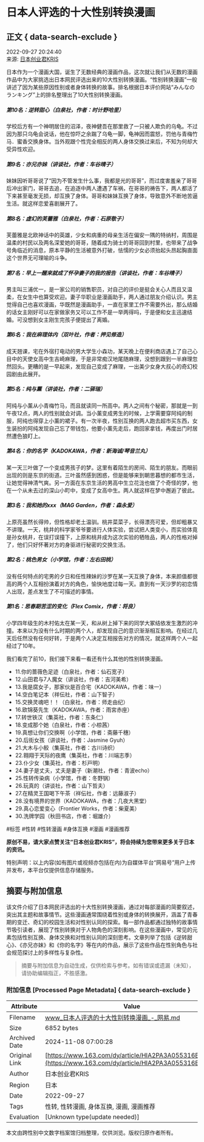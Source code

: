 # 日本人评选的十大性别转换漫画

## 正文 { data-search-exclude }


2022-09-27 20:24:40  
来源: [日本创业君KRIS](https://www.163.com/dy/media/T1646653282061.html)  

日本作为一个漫画大国，诞生了无数经典的漫画作品，这次就让我们从无数的漫画作品中为大家挑选出日本网民评选出来的10大性别转换漫画。“性别转换漫画”一般讲述了因为某些原因性别或者身体转换的故事。排名根据日本评价网站“みんなのランキング”上的排名整理出了10大性别转换漫画。

##### 第10名：逆转甜心（白泉社，作者：时计野哈里）

学校后方有一个神明居住的沼泽，夜神健吾在那里救了一只被人欺负的乌龟。不过因为那只乌龟会说话，他在惊吓之余踹了乌龟一脚，龟神因而震怒，罚他与青梅竹马．蜜香交换身体。当外观跟个性完全相反的两人身体交换过来后，不知为何却大受异性欢迎。

##### 第9名：亦兄亦妹（讲谈社，作者：车谷晴子）

妹妹因听哥哥说了“因为不管发生什么事，我都是光的哥哥”，而过度害羞亲了哥哥后冲出家门，哥哥去追，在追逐中两人遭遇了车祸，在哥哥的祷告下，两人都活了下来甚至毫发无损，却互换了身体。哥哥和妹妹互换了身体，导致意外不断地苦逼生活。就这样恋爱喜剧展开了。

##### 第8名：虚幻的芙蕾雅（白泉社，作者：石原敬子）

芙蕾雅是北欧神话中的英雄，少女和病重的母亲生活在偏安一隅的特纳村，周围是温柔的村民以及两名深爱她的哥哥，随着成为骑士的哥哥回到村里，也带来了战争号角临近的消息，原本平静的生活被意外打破，怯懦的少女必须抬起头昂起胸直面这个世界无可理喻的斗争。

##### 第7名：早上一醒来就成了怀孕妻子的我的报告（讲谈社，作者：车谷晴子）

男主叫三浦优一，是一家公司的销售职员，对自己的评价是挺会关心人而且又温柔，在女生中也算受欢迎。妻子华职业是漫画助手，两人通过朋友介绍认识。男主觉得自己也喜欢漫画，华既然是漫画助手，一直在家里工作不需要外出，那么结婚的话女主刚好可以在家做家务又可以工作不是一举两得吗，于是便和女主迅速结婚。可没想到女主刚生完孩子便提出了离婚。

##### 第6名：我在麻理体内（双叶社，作者：押见修造）

成天翘课，宅在外宿打电动的男大学生小森功，某天晚上在便利商店遇上了自己心目中的天使女高中生吉崎麻理，于是非常痴汉地尾随麻理，没想到跟到一半麻理忽然回头。更糟的是一早起来，发现自己变成了麻理，一出美少女身大叔心的奇幻校园剧由此展开。

##### 第5名：纯与薰（讲谈社，作者：二驿瑞）

阿纯与小薰从小青梅竹马，而且就读同一所高中。两人之间有个秘密，那就是一到午夜12点，两人的性别就会对调。当小薰变成男生的时候，上学需要穿阿纯的制服，阿纯也得穿上小薰的裙子。有一次半夜，性别互换的两人跑去超市买东西，女生装扮的阿纯发现自己忘了带钱包，他要小薰先走后，跑回家拿钱，再度出门时居然遭色狼盯上。

##### 第4名：你的名字（KADOKAWA，作者：新海诚/琴音兰丸）

某一天三叶做了一个变成男孩子的梦。这里有着陌生的房间、陌生的朋友。而眼前出现的则是东京的街道。三叶虽然感到困惑，但是能够来到朝思暮想的都市生活，让她觉得神清气爽。另一方面在东京生活的男高中生立花泷也做了个奇怪的梦，他在一个从未去过的深山小町中，变成了女高中生。两人就这样在梦中邂逅了彼此。

##### 第3名：我和她的xxx（MAG Garden，作者：森永爱）

上原亮虽然长得帅，但性格却老土温驯。桃井菜菜子，长得漂亮可爱，但却粗暴又不讲理。一天，桃井的科学家爷爷要进行人体实验，尝试把人类变小，而实验体竟是孙女桃井，在误打误撞下，上原和桃井成为这次实验的牺牲品，两人的性格对掉了，他们只好怀著对方的身驱进行秘密的交换生活。

##### 第2名：桃色男女（小学馆，作者：左右田桃）

没有任何特点的宅男的夕日和任性辣妹的沙罗在某一天互换了身体，本来颜值都很高的两个人互相扮演着对方的角色，愉快地度过每一天。直到有一天沙罗的初恋情人出现，差点发生了不可描述的事情。

##### 第1名：思春期苦涩的变化（Flex Comix，作者：将良）

小学四年级生的木村佑太在某一天，和从树上掉下来的同学大冢结依发生激烈的冲撞。本来以为没有什么时期的两个人，却发现自己的意识渐渐相互影响。在经过几天后任然没有任何好转，于是两个人决定互相报告对方的情况，就这样两个人一起经过了10年。

我们看完了前10，我们接下来看一看还有什么其他的性别转换漫画。

-   11.你的蔷薇色足迹（白泉社，作者：仙石宽子）
-   12.山田君与7人魔女（讲谈社，作者：吉河美希）
-   13.我是腐女子，那家伙是百合宅（KADOKAWA，作者：味一）
-   14.空白笔记本（祥伝社，作者：山下智子）
-   15.交换灵魂吧！！（白泉社，作者：师走由纪）
-   16.欧锦葵先生（KADOKAWA，作者：雨宮赤座）
-   17.转世铁汉（集英社，作者：东条仁）
-   18.变成那个她（白泉社，作者：小椋茜）
-   19.真想让你们交换啊（小学馆，作者：斋藤千穗）
-   20.后街女孩（讲谈社，作者：Jasmine Gyuh）
-   21.大木与小鲛（集英社，作者：古川诗织）
-   22.翱翔于天际的夜鹰（集英社，作者：川端志季）
-   23.仆少女（集英社，作者：杉戸明）
-   24.妻子是丈夫，丈夫是妻子（新潮社，作者：青波echo）
-   25.性转传染病（小学馆，作者：冬野锅）
-   26.玩真的（讲谈社，作者：山下哲夫）
-   27.在精灵王国喝下午茶（祥伝社，作者：远藤淑子）
-   28.没有境界的世界（KADOKAWA，作者：几夜大黑堂）
-   29.真心恋爱变心（Frontier Works，作者：柴夏美）
-   30.洗牌学园（秋田书店，作者：堀雄介）

#标签
#性转 #性转漫画 #身体互换 #漫画 #漫画推荐

**原创不易，请大家点赞关注“日本创业君KRIS”，将会持续为您带来更多关于日本的资讯。**

特别声明：以上内容(如有图片或视频亦包括在内)为自媒体平台“网易号”用户上传并发布，本平台仅提供信息存储服务。
<!-- tcd_original_link https://www.163.com/dy/article/HIA2PA3A055316EL.html -->
## 摘要与附加信息

<!-- tcd_abstract -->
该文件介绍了日本网民评选出的十大性别转换漫画，通过对每部漫画的简要叙述，突出其主题和故事情节。这些漫画通常围绕着性别或身体的转换展开，涵盖了青春期的变迁、奇幻的校园生活和对性别认同的探索。每一部作品都通过独特的故事情节吸引读者，展现了性别转换对于人物角色的深刻影响。在这些漫画中，常见的元素包括性别互换、身体交换和对性别认同的深刻思考。文章列举了包括《逆转甜心》、《亦兄亦妹》和《你的名字》等在内的作品，展示了这些作品在性别角色与社会规范探讨上的多样性与复杂性。
<!-- tcd_abstract_end -->

> 摘要与附加信息为自动生成，仅供检索与参考。如有错误或遗漏（未知），请协助编辑指正，不胜感激。

### 附加信息 [Processed Page Metadata] { data-search-exclude }

| Attribute       | Value                                  |
|-----------------|----------------------------------------|
| Filename        | www_日本人评选的十大性别转换漫画_-_网易.md                             |
| Size            | 6852 bytes                           |
| Archived Date   | 2024-11-08 07:00:28                             |
| Original Link   | [https://www.163.com/dy/article/HIA2PA3A055316EL.html](https://www.163.com/dy/article/HIA2PA3A055316EL.html)                       |
| Author          | 日本创业君KRIS                               |
| Region          | 日本                               |
| Date            | 2022-09-27                                 |
| Tags            | 性转, 性转漫画, 身体互换, 漫画, 漫画推荐                                 |
| Evaluation            | [Unknown type(update needed)]                                 |
<!-- tcd_table_end -->

本文由跨性别中文数字档案馆归档整理，仅供浏览。版权归原作者所有。
